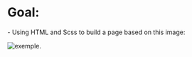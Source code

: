<h1>Goal:</h1>
- Using HTML and Scss to build a page based on this image:

![exemple](https://raw.githubusercontent.com/becodeorg/LIE-Jepsen-3.20/master/01-the-field/03-html-css/1-initiation/images/goal-css.png?token=APO3LTW3TLTMH5DOCSOJV3S62TAHW).
